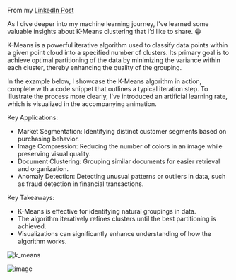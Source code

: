 
From my [LinkedIn Post](https://www.linkedin.com/feed/update/urn:li:activity:7250662112367185920?utm_source=share&utm_medium=member_desktop)

As I dive deeper into my machine learning journey, I've learned some valuable insights about K-Means clustering that I’d like to share. 😁 

K-Means is a powerful iterative algorithm used to classify data points within a given point cloud into a specified number of clusters. Its primary goal is to achieve optimal partitioning of the data by minimizing the variance within each cluster, thereby enhancing the quality of the grouping.

In the example below, I showcase the K-Means algorithm in action, complete with a code snippet that outlines a typical iteration step. To illustrate the process more clearly, I've introduced an artificial learning rate, which is visualized in the accompanying animation.

Key Applications:
* Market Segmentation: Identifying distinct customer segments based on purchasing behavior.
* Image Compression: Reducing the number of colors in an image while preserving visual quality.
* Document Clustering: Grouping similar documents for easier retrieval and organization.
* Anomaly Detection: Detecting unusual patterns or outliers in data, such as fraud detection in financial transactions.

Key Takeaways:
* K-Means is effective for identifying natural groupings in data.
* The algorithm iteratively refines clusters until the best partitioning is achieved.
* Visualizations can significantly enhance understanding of how the algorithm works.

![k_means](https://github.com/user-attachments/assets/121d8c05-b12d-420a-aeb3-600c3aac6348)


![image](https://github.com/user-attachments/assets/c98f8af1-60e9-4279-be44-8151396491e3)


